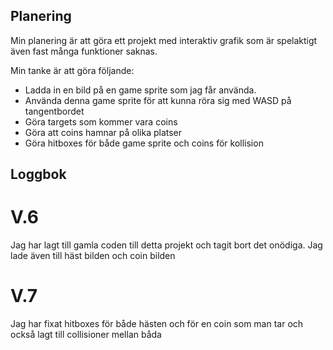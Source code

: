 ## Planering

Min planering är att göra ett projekt med interaktiv grafik som är spelaktigt även fast många funktioner saknas.

Min tanke är att göra följande:

* Ladda in en bild på en game sprite som jag får använda.
* Använda denna game sprite för att kunna röra sig med WASD på tangentbordet
* Göra targets som kommer vara coins
* Göra att coins hamnar på olika platser
* Göra hitboxes för både game sprite och coins för kollision

## Loggbok

# V.6

Jag har lagt till gamla coden till detta projekt och tagit bort det onödiga. Jag lade även till häst bilden och coin bilden

# V.7
Jag har fixat hitboxes för både hästen och för en coin som man tar och också lagt till collisioner mellan båda